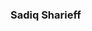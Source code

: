 ### Sadiq Sharieff

<!--
**Sadiqshariefff/SadiqShariefff** is a ✨ _special_ ✨ repository because its `README.md` (this file) appears on your GitHub profile.

Here are some ideas to get you started:

- 🔭 I’m currently working on ...
- 🌱 I’m currently learning ...
- 👯 I’m looking to collaborate on ...
- 🤔 I’m looking for help with ...
- 💬 Ask me about ...
- 📫 How to reach me - +91 9916309029
- 😄 Pronouns: ...
- ⚡ Fun fact: ...
-->
